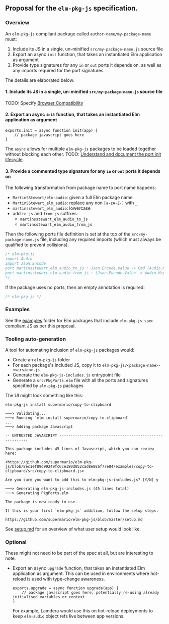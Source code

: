 
## Proposal for the `elm-pkg-js` specification.



### Overview

An `elm-pkg-js` compliant package called `author-name/my-package-name` must:

1. Include its JS in a single, un-minified `src/my-package-name.js` source file
2. Export an async `init` function, that takes an instantiated Elm application as argument
3. Provide type signatures for any `in` or `out` ports it depends on, as well as any imports required for the port signatures.

The details are elaborated below.



#### 1. Include its JS in a single, un-minified `src/my-package-name.js` source file

TODO: Specify [Browser Compatibility](https://github.com/supermario/elm-pkg-js/issues/4)



#### 2. Export an async `init` function, that takes an instantiated Elm application as argument

```
exports.init = async function init(app) {
    // package javascript goes here
}
```

The `async` allows for multiple `elm-pkg-js` packages to be loaded together without blocking each other. TODO: [Understand and document the port init lifecycle](https://github.com/supermario/elm-pkg-js/issues/3).



#### 3. Provide a commented type signature for any `in` or `out` ports it depends on

The following transformation from package name to port name happens:

- `MartinSStewart/elm-audio`: given a full Elm package name
- `MartinSStewart_elm_audio`: replace any non `[a-zA-Z-]` with `_`
- `martinsstewart_elm_audio`: lowercase
- add `to_js` and `from_js` suffixes:
   - `martinsstewart_elm_audio_to_js`
   - `martinsstewart_elm_audio_from_js`

Then the following ports file definition is set at the top of the `src/my-package-name.js` file, including any required imports (which must always be qualified to prevent collisions).

```javascript
/* elm-pkg-js
import Audio
import Json.Encode
port martinsstewart_elm_audio_to_js : Json.Encode.Value -> Cmd (Audio.Msg msg)
port martinsstewart_elm_audio_from_js : (Json.Encode.Value -> Audio.Msg msg) -> Sub (Audio.Msg msg)
*/
```

If the package uses no ports, then an empty annotation is required:

```javascript
/* elm-pkg-js */
```

### Examples

See the [examples](https://github.com/supermario/elm-pkg-js/tree/master/examples) folder for Elm packages that include `elm-pkg-js spec` compliant JS as per this proposal.



### Tooling auto-generation

A tool for automating inclusion of `elm-pkg-js` packages would:

- Create an `elm-pkg-js` folder
- For each package's included JS, copy it to `elm-pkg-js/<package-name>-<version>.js`
- Generate the `elm-pkg-js-includes.js` entrypoint file
- Generate a `src/PkgPorts.elm` file with all the ports and signatures specified by `elm-pkg-js` packages

The UI might look something like this:

```
elm-pkg-js install supermario/copy-to-clipboard

───> Validating...
───> Running `elm install supermario/copy-to-clipboard`
...
───> Adding package Javascript

-- UNTRUSTED JAVASCRIPT --------------------------------------------------------

This package includes 45 lines of Javascript, which you can review here:

<https://github.com/supermario/elm-pkg-js/blob/8ec1ef89d99249fc6ce180d052cad8e88af77e84/examples/copy-to-clipboard/src/copy-to-clipboard.js>

Are you sure you want to add this to elm-pkg-js-includes.js? [Y/N] y

───> Generating elm-pkg-js-includes.js (45 lines total)
───> Generating PkgPorts.elm

The package is now ready to use.

If this is your first `elm-pkg-js` addition, follow the setup steps:

https://github.com/supermario/elm-pkg-js/blob/master/setup.md
```

See [setup.md](setup.md) for an overview of what user setup would look like.



### Optional

These might not need to be part of the spec at all, but are interesting to note.

- Export an async `upgrade` function, that takes an instantiated Elm application as argument. This can be used in environments where hot-reload is used with type-change awareness.

  ```
  exports.upgrade = async function upgrade(app) {
      // package javascript goes here, potentially re-using already initialised variables or context
  }
  ```

  For example, Lamdera would use this on hot-reload deployments to keep `elm-audio` object refs live between app versions.
